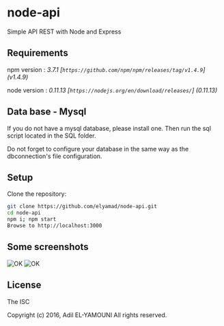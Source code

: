 # node-api
Simple API REST with Node and Express

## Requirements
npm version : *3.7.1 [`https://github.com/npm/npm/releases/tag/v1.4.9`] (v1.4.9)*

node version : *0.11.13 [`https://nodejs.org/en/download/releases/`] (0.11.13)*

## Data base - Mysql
If you do not have a mysql database, please install one. 
Then run the sql script located in the SQL folder.

Do not forget to configure your database in the same way as the dbconnection's file configuration.

## Setup
Clone the repository:

```sh
git clone https://github.com/elyamad/node-api.git
cd node-api
npm i; npm start
Browse to http://localhost:3000
```
## Some screenshots

![OK](http://imgur.com/a/ERFdo)
![OK](http://imgur.com/a/Tjynt)


License
-------

The ISC

Copyright (c) 2016, Adil EL-YAMOUNI
All rights reserved.
